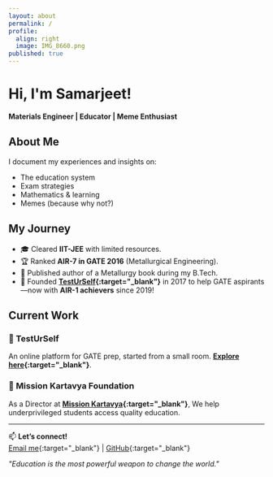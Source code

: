 ```yaml
---
layout: about
permalink: /
profile:
  align: right
  image: IMG_8660.png
published: true
---
```


# Hi, I'm Samarjeet!  
**Materials Engineer | Educator | Meme Enthusiast**  

## About Me  
I document my experiences and insights on:  
- The education system  
- Exam strategies  
- Mathematics & learning  
- Memes (because why not?)  

## My Journey  
- 🎓 Cleared **IIT-JEE** with limited resources.  
- 🏆 Ranked **AIR-7 in GATE 2016** (Metallurgical Engineering).  
- 📖 Published author of a Metallurgy book during my B.Tech.  
- 🚀 Founded **[TestUrSelf](https://www.testurself.in){:target="_blank"}** in 2017 to help GATE aspirants—now with **AIR-1 achievers** since 2019!  

## Current Work  
### 🎯 TestUrSelf  
An online platform for GATE prep, started from a small room. **[Explore here](https://www.testurself.in){:target="_blank"}**.  

### 🌱 Mission Kartavya Foundation  
As a Director at **[Mission Kartavya](https://www.instagram.com/kartavya_niamt){:target="_blank"}**, We help underprivileged students access quality education.  

---

📫 **Let’s connect!**  
[Email me](mailto:samarjeet.xyz@gmail.com){:target="_blank"} | [GitHub](https://github.com/yourusername){:target="_blank"}  

*"Education is the most powerful weapon to change the world."*  
